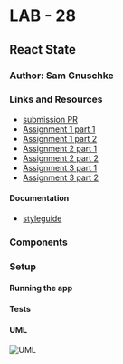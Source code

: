 # LAB - 28

## React State

### Author: Sam Gnuschke

### Links and Resources
* [submission PR](https://github.com/samgnuschke-401-advanced-javascript/401-lab-27.git)
* [Assignment 1 part 1](https://codesandbox.io/s/28-starter-code-props-96sje)
* [Assignment 1 part 2](https://codesandbox.io/s/28-starter-code-props-fork-3nez2)
* [Assignment 2 part 1](https://codesandbox.io/s/28-starter-code-internal-state-wj7zg)
* [Assignment 2 part 2]()
* [Assignment 3 part 1]()
* [Assignment 3 part 2]()

#### Documentation
* [styleguide](http://.com)

### Components

### Setup

#### Running the app
  
#### Tests

#### UML
![UML](./UML.jpg)